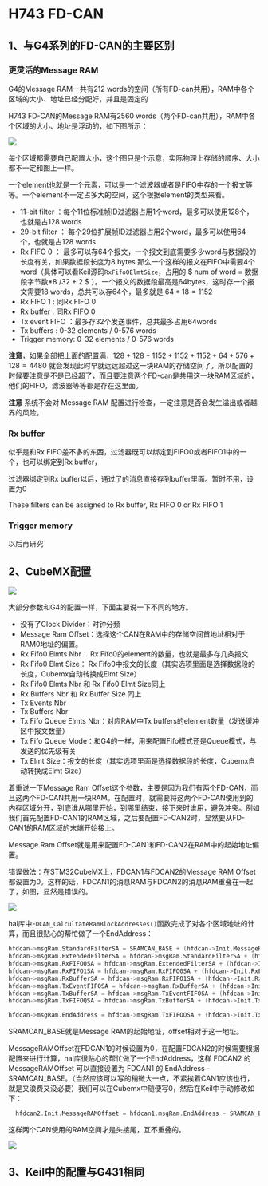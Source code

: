 # H743 FD-CAN

## 1、与G4系列的FD-CAN的主要区别

### 更灵活的Message RAM

G4的Message RAM一共有212 words的空间（所有FD-can共用），RAM中各个区域的大小、地址已经分配好，并且是固定的

H743 FD-CAN的Message RAM有2560 words（两个FD-can共用），RAM中各个区域的大小、地址是浮动的，如下图所示：

<image src="Message-RAM.png">

每个区域都需要自己配置大小，这个图只是个示意，实际物理上存储的顺序、大小都不一定和图上一样。

一个element也就是一个元素，可以是一个滤波器或者是FIFO中存的一个报文等等。一个element不一定占多大的空间，这个根据element的类型来看。

* 11-bit filter ：每个11位标准帧ID过滤器占用1个word，最多可以使用128个，也就是占128 words
* 29-bit filter ： 每个29位扩展帧ID过滤器占用2个word，最多可以使用64个，也就是占128 words
* Rx FIFO 0 ： 最多可以存64个报文，一个报文到底需要多少word与数据段的长度有关，如果数据段长度为8 bytes 那么一个这样的报文在FIFO中需要4个word（具体可以看Keil源码`RxFifo0ElmtSize`，占用的 $ num of word = 数据段字节数*8 /32 + 2 $ ）。一个报文的数据段最高是64bytes，这时存一个报文需要18 words，总共可以存64个，最多就是 $64*18=1152$
* Rx FIFO 1 : 同Rx FIFO 0
* Rx buffer : 同Rx FIFO 0
* Tx event FIFO ：最多存32个发送事件，总共最多占用64words
* Tx buffers :  0-32 elements / 0-576 words
* Trigger memory:  0-32 elements / 0-576 words


**注意**，如果全部把上面的配置满，$128 + 128 + 1152 + 1152 + 1152 + 64 + 576 + 128 = 4480$ 就会发现此时早就远远超过这一块RAM的存储空间了，所以配置的时候要注意是不是已经超了，而且要注意两个FD-can是共用这一块RAM区域的，他们的FIFO，滤波器等等都是存在这里面。

**注意** 系统不会对 Message RAM 配置进行检查，一定注意是否会发生溢出或者越界的风险。

### Rx buffer
似乎是和Rx FIFO差不多的东西，过滤器既可以绑定到FIFO0或者FIFO1中的一个，也可以绑定到Rx buffer，

过滤器绑定到Rx buffer以后，通过了的消息直接存到buffer里面。暂时不用，设置为0

These filters can be assigned to Rx buffer, Rx FIFO 0 or Rx FIFO 1

### Trigger memory

以后再研究

## 2、CubeMX配置


<image src="CubeMx.png">

大部分参数和G4的配置一样，下面主要说一下不同的地方。

* 没有了Clock Divider：时钟分频
* Message Ram Offset：选择这个CAN在RAM中的存储空间首地址相对于RAM0地址的偏置。
* Rx Fifo0 Elmts Nbr： Rx Fifo0的element的数量，也就是最多存几条报文
* Rx Fifo0 Elmt Size： Rx Fifo0中报文的长度（其实选项里面是选择数据段的长度，Cubemx自动转换成Elmt Size）
* Rx Fifo0 Elmts Nbr 和 Rx Fifo0 Elmt Size同上
* Rx Buffers Nbr 和 Rx Buffer Size 同上
* Tx Events Nbr
* Tx Buffers Nbr
* Tx Fifo Queue Elmts Nbr：对应RAM中Tx buffers的element数量（发送缓冲区中报文数量）
* Tx Fifo Queue Mode：和G4的一样，用来配置Fifo模式还是Queue模式，与发送的优先级有关
* Tx Elmt Size：报文的长度（其实选项里面是选择数据段的长度，Cubemx自动转换成Elmt Size）

着重说一下Message Ram Offset这个参数，主要是因为我们有两个FD-CAN，而且这两个FD-CAN共用一块RAM。在配置时，就需要将这两个FD-CAN使用到的内存区域分开，到底谁从哪里开始，到哪里结束，接下来时谁用，避免冲突。例如我们首先配置FD-CAN1的RAM区域，之后要配置FD-CAN2时，显然要从FD-CAN1的RAM区域的末端开始接上。

Message Ram Offset就是用来配置FD-CAN1和FD-CAN2在RAM中的起始地址偏置。

错误做法：在STM32CubeMX上，FDCAN1与FDCAN2的Message RAM Offset都设置为0。这样的话，FDCAN1的消息RAM与FDCAN2的消息RAM重叠在一起了，如图，显然是错误的。

<image src="wrong-offset.png">

hal库中`FDCAN_CalcultateRamBlockAddresses()`函数完成了对各个区域地址的计算，而且很贴心的帮忙做了一个EndAddress：

```c++
hfdcan->msgRam.StandardFilterSA = SRAMCAN_BASE + (hfdcan->Init.MessageRAMOffset * 4U);
hfdcan->msgRam.ExtendedFilterSA = hfdcan->msgRam.StandardFilterSA + (hfdcan->Init.StdFiltersNbr * 4U);
hfdcan->msgRam.RxFIFO0SA = hfdcan->msgRam.ExtendedFilterSA + (hfdcan->Init.ExtFiltersNbr * 2U * 4U);
hfdcan->msgRam.RxFIFO1SA = hfdcan->msgRam.RxFIFO0SA + (hfdcan->Init.RxFifo0ElmtsNbr * hfdcan->Init.RxFifo0ElmtSize * 4U);
hfdcan->msgRam.RxBufferSA = hfdcan->msgRam.RxFIFO1SA + (hfdcan->Init.RxFifo1ElmtsNbr * hfdcan->Init.RxFifo1ElmtSize * 4U);
hfdcan->msgRam.TxEventFIFOSA = hfdcan->msgRam.RxBufferSA + (hfdcan->Init.RxBuffersNbr * hfdcan->Init.RxBufferSize * 4U);
hfdcan->msgRam.TxBufferSA = hfdcan->msgRam.TxEventFIFOSA + (hfdcan->Init.TxEventsNbr * 2U * 4U);
hfdcan->msgRam.TxFIFOQSA = hfdcan->msgRam.TxBufferSA + (hfdcan->Init.TxBuffersNbr * hfdcan->Init.TxElmtSize * 4U);

hfdcan->msgRam.EndAddress = hfdcan->msgRam.TxFIFOQSA + (hfdcan->Init.TxFifoQueueElmtsNbr * hfdcan->Init.TxElmtSize * 4U);
```

SRAMCAN_BASE就是Message RAM的起始地址，offset相对于这一地址。

MessageRAMOffset在FDCAN1的时候设置为0，在配置FDCAN2的时候需要根据配置来进行计算，hal库很贴心的帮忙做了一个EndAddress，这样 FDCAN2 的 MessageRAMOffset 可以直接设置为 FDCAN1 的 EndAddress - SRAMCAN_BASE。（当然应该可以写的稍微大一点，不紧挨着CAN1应该也行，就是又浪费又没必要）我们可以在Cubemx中随便写0，然后在Keil中手动修改如下：

```c++
  hfdcan2.Init.MessageRAMOffset = hfdcan1.msgRam.EndAddress - SRAMCAN_BASE;

```

这样两个CAN使用的RAM空间才是头接尾，互不重叠的。

<image src="right-offset.png">

## 3、Keil中的配置与G431相同